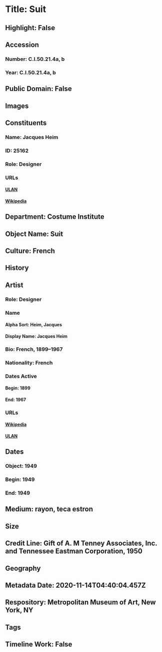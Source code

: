 # Title: Suit
## Highlight: False
## Accession
### Number: C.I.50.21.4a, b
### Year: C.I.50.21.4a, b
## Public Domain: False
## Images
## Constituents
### Name: Jacques Heim
### ID: 25162
### Role: Designer
### URLs
#### [ULAN](http://vocab.getty.edu/page/ulan/500072059)
#### [Wikipedia](https://www.wikidata.org/wiki/Q3159088)
## Department: Costume Institute
## Object Name: Suit
## Culture: French
## History
## Artist
### Role: Designer
### Name
#### Alpha Sort: Heim, Jacques
#### Display Name: Jacques Heim
### Bio: French, 1899–1967
### Nationality: French
### Dates Active
#### Begin: 1899
#### End: 1967
### URLs
#### [Wikipedia](https://www.wikidata.org/wiki/Q3159088)
#### [ULAN](http://vocab.getty.edu/page/ulan/500072059)
## Dates
### Object: 1949
### Begin: 1949
### End: 1949
## Medium: rayon, teca estron
## Size
## Credit Line: Gift of A. M Tenney Associates, Inc. and Tennessee Eastman Corporation, 1950
## Geography
## Metadata Date: 2020-11-14T04:40:04.457Z
## Respository: Metropolitan Museum of Art, New York, NY
## Tags
## Timeline Work: False
